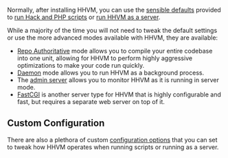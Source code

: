 Normally, after installing HHVM, you can use the [sensible defaults](../02-basic-usage/01-introduction.md) provided to [run Hack and PHP scripts](../02-basic-usage/02-command-line.md) or [run HHVM as a server](../02-basic-usage/03-server.md).

While a majority of the time you will not need to tweak the default settings or use the more advanced modes available with HHVM, they are available:

* [Repo Authoritative](./02-repo-authoritative.md) mode allows you to compile your entire codebase into one unit, allowing for HHVM to perform highly aggressive optimizations to make your code run quickly.
* [Daemon](./03-daemon.md) mode allows you to run HHVM as a background process.
* The [admin server](./04-admin-server.md) allows you to monitor HHVM as it is running in server mode.
* [FastCGI](../03-advanced-usage/05-fastCGI.md) is another server type for HHVM that is highly configurable and fast, but requires a separate web server on top of it.

## Custom Configuration

There are also a plethora of custom [configuration options](../04-configuration/01-introduction.md) that you can set to tweak how HHVM operates when running scripts or running as a server.
